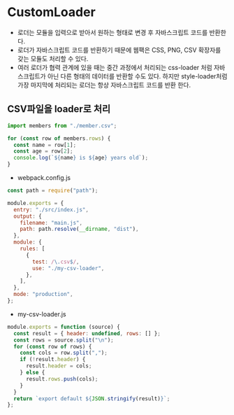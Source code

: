 # CustomLoader

- 로더는 모듈을 입력으로 받아서 원하는 형태로 변경 후 자바스크립트 코드를 반환한다.
- 로더가 자바스크립트 코드를 반환하기 때문에 웹팩은 CSS, PNG, CSV 확장자를 갖는 모듈도 처리할 수 있다.
- 여러 로더가 협력 관계에 있을 때는 중간 과정에서 처리되는 css-loader 처럼 자바스크립트가 아닌 다른 형태의 데이터를 반환할 수도 있다. 하지만 style-loader처럼 가장 마지막에 처리되는 로더는 항상 자바스크립트 코드를 반환 한다.

## CSV파일을 loader로 처리

```js
import members from "./member.csv";

for (const row of members.rows) {
  const name = row[1];
  const age = row[2];
  console.log(`${name} is ${age} years old`);
}
```

- webpack.config.js

```js
const path = require("path");

module.exports = {
  entry: "./src/index.js",
  output: {
    filename: "main.js",
    path: path.resolve(__dirname, "dist"),
  },
  module: {
    rules: [
      {
        test: /\.csv$/,
        use: "./my-csv-loader",
      },
    ],
  },
  mode: "production",
};
```

- my-csv-loader.js

```js
module.exports = function (source) {
  const result = { header: undefined, rows: [] };
  const rows = source.split("\n");
  for (const row of rows) {
    const cols = row.split(",");
    if (!result.header) {
      result.header = cols;
    } else {
      result.rows.push(cols);
    }
  }
  return `export default ${JSON.stringify(result)}`;
};
```
